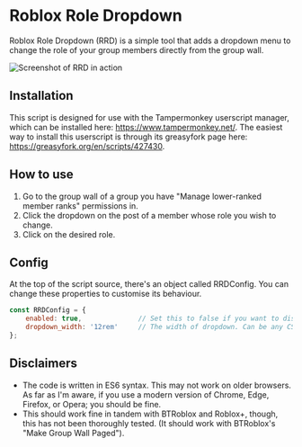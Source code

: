 # Roblox Role Dropdown
Roblox Role Dropdown (RRD) is a simple tool that adds a dropdown menu to change the role of your group members directly from the group wall.

![Screenshot of RRD in action](https://i.imgur.com/z1e7kPZ.png)

## Installation
This script is designed for use with the Tampermonkey userscript manager, which can be installed here: https://www.tampermonkey.net/. The easiest way to install this userscript is through its greasyfork page here: https://greasyfork.org/en/scripts/427430.

## How to use
1. Go to the group wall of a group you have "Manage lower-ranked member ranks" permissions in.
2. Click the dropdown on the post of a member whose role you wish to change.
3. Click on the desired role.

## Config
At the top of the script source, there's an object called RRDConfig. You can change these properties to customise its behaviour.
```js
const RRDConfig = {
    enabled: true,              // Set this to false if you want to disable RRD.
    dropdown_width: '12rem'     // The width of dropdown. Can be any CSS length.
};
```

## Disclaimers
- The code is written in ES6 syntax. This may not work on older browsers. As far as I'm aware, if you use a modern version of Chrome, Edge, Firefox, or Opera; you should be fine.
- This should work fine in tandem with BTRoblox and Roblox+, though, this has not been thoroughly tested. (It should work with BTRoblox's "Make Group Wall Paged").
